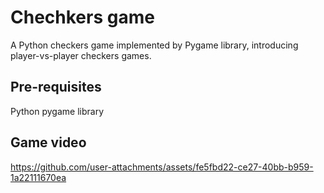 # Chechkers game
A Python checkers game implemented by Pygame library, introducing player-vs-player checkers games.

## Pre-requisites
Python pygame library

## Game video
https://github.com/user-attachments/assets/fe5fbd22-ce27-40bb-b959-1a22111670ea
